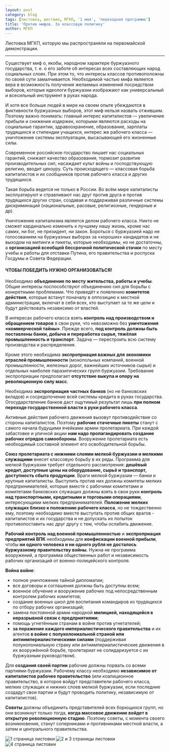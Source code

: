 ```yaml
---
layout: post
category: blog
tags: [листовка, шествие, МГКП, '1 мая', 'переходная программа']
title: 'Против мифов. За классовую политику'
author: МГКП
---
```


Листовка МГКП, которую мы распространяли на первомайской демонстрации.

<hr/>

Существует миф о, якобы, народном характере буржуазного государства, т. е. о его заботе об интересах всех составляющих народ социальных слоях. При этом то, что интересы классов противоположны по своей сути замалчивается. Необходимой частью мифа является вера в возможность получения желаемых изменений посредством выборов, которые идеологи буржуазии изображают как универсальный и всесильный инструмент в руках народа.

И хотя все больше людей в мире на своем опыте убеждаются в фиктивности буржуазных выборов, этот миф нельзя назвать отжившим. Поэтому важно понимать: главный интерес капиталистов — увеличение прибыли и снижение издержек, которыми являются расходы на социальные гарантии, здравоохранение, образование, зарплаты трудящихся и стипендии учащихся, интерес же рабочего класса — уничтожение системы эксплуатации, высасывающей его жизненные силы.

Современное российское государство лишает нас социальных гарантий, снижает качество образования, тормозит развитие производительных сил, насаждает культ войны и господствующую религию, вводит цензуру. Суть происходящего — классовая борьба капиталистов и их сообщников против рабочего класса и других трудящихся.

Такая борьба ведется не только в России. Во всём мире капиталисты эксплуатируют и стравливают нас друг против друга и против трудящихся других стран, создавая и поддерживая различные системы дискриминаций (национальные, расовые, религиозные, гендерные и др).

Уничтожение капитализма является делом рабочего класса. Никто не сможет кардинально изменить к лучшему нашу жизнь, кроме нас самих, ни бог, не президент, ни закон. Бороться с буржуазией надо не голосованием на буржуазных выборах за «хороших» кандидатов и не выходом на митинги и пикеты, которые необходимы, но не достаточны, а **организацией всеобщей бессрочной политической стачки** по месту учебы и работы для отставки Путина, его правительства и роспуска Госдумы и Совета Федерации.

#### ЧТОБЫ ПОБЕДИТЬ НУЖНО ОРГАНИЗОВАТЬСЯ!

Необходимо **объединение по месту жительства, работы и учебы**. Общие интересы поспособствуют объединению сил для борьбы с конкретными проблемами. Что приведёт к появлению **комитетов действия**, которые встанут поначалу в оппозицию к местной администрации, включат в себя всех, кто выступает за те же цели и будут действовать независимо от властей.

В интересах рабочего класса взять **контроль над производством и обращением товаров** в свои руки, что невозможно без **уничтожения «коммерческой тайны»**. Прежде всего, **под контроль должны быть поставлены банки, добыча и переработка сырья, тяжёлая промышленность и транспорт**. Задача — перестроить всю систему производства и распределения.

Кроме этого необходима **экспроприация важных для экономики отраслей промышленности** (монопольных компаний, военной промышленности, железных дорог, важнейших источников сырья) и отдельных наиболее паразитических групп буржуазии. Требование экспроприации предполагает **отсутствие выкупа и опору на революционную силу масс**.

Необходима **экспроприация частных банков** (но не банковских вкладов) и сосредоточение всей системы кредита в руках государства. Огосударствление банков даст ощутимый результат лишь **при полном переходе государственной власти в руки рабочего класса**.

Активные действия рабочего движения вызовут противодействие со стороны капиталистов. Поэтому **рабочие стачечные пикеты** станут с самого начала будущими ячейками армии пролетариата. При каждой забастовке и уличной акции **нам надо пропагандировать создание рабочих отрядов самообороны**. Вооружение пролетариата есть необходимый составной элемент его освободительной борьбы.

**Союз пролетариата с нижними слоями мелкой буржуазии и мелкими служащими** внесет классовую борьбу в их ряды. Программа для мелкой буржуазии требует отдельного рассмотрения: **дешёвый кредит, доступные цены на оборудование, сырьё и транспорт, доступность сбыта продукции**. Враги мелкой буржуазии — банки и крупные капиталисты. Выступить против них должны комитеты мелких предпринимателей, которые вместе с рабочими комитетами и комитетами банковских служащих должны взять в свои руки **контроль над транспортными, кредитными и торговыми операциями**, интересующими мелких предпринимателей. **Положение мелких служащих близко к положению рабочего класса**, но не тождественно ему, поэтому необходимо вместе выступать против общих врагов - капиталистов и их государства и не допускать их попыток противопоставить нас друг другу с тем, чтобы ослабить движение.

**Рабочий контроль над военной промышленностью** и **экспроприация предприятий ВПК** необходимы для **конфискации военной прибыли**, чтобы **ни одного человека и ни одного рубля не досталось буржуазному правительству войны**. Нужна не программа вооружений, а программа общественных работ и независимость рабочих организаций от военно-полицейского контроля.

**Война войне**:

- полное уничтожение тайной дипломатии;
- все договоры и соглашения должны быть доступны всем;
- военное обучение и вооружение рабочих под непосредственным контролем рабочих комитетов;
- создание военных школ для воспитания командиров из трудящихся по отбору рабочих организаций;
- замена постоянной армии народной **милицией, находящейся в неразрывной связи с предприятиями**;
- помощь угнетённым странам в войне против угнетателей;
- **за поражение каждого империалистического правительства** и их агентов **в войне с полуколониальной страной или антиимпериалистическими силами** (поддерживая полуколониальную страну или антиимпериалистические движения в их вооружённой борьбе, пролетариат не солидаризуется с их буржуазным руководством).

Для **создания своей партии** рабочие должны порвать со всеми партиями буржуазии. Рабочему классу необходимо **независимое от капиталистов рабочее правительство** (или коалиционное правительство, в которое войдут представители рабочего класса, мелких служащих и нижних слоев мелкой буржуазии, если последние создадут свои партии и будут проводить политику, независимую от капиталистов).

**Советы** должны объединить представителей всех борющихся групп, но они возникнут только тогда, **когда массовое движение войдет в открытую революционную стадию**. Поэтому советы, с момента своего возникновения, станут соперниками и противниками местной власти, а затем и центрального правительства.

![1 страница листовки](/images/ima_605cfd9.jpeg)
![2 и 3 страницы листовки](/images/ima_5ce78f5.jpeg)
![4 страница листовки](/images/ima_11150ba.jpeg)

